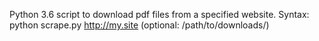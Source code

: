 Python 3.6 script to download pdf files from a specified website.
Syntax: python scrape.py http://my.site (optional: /path/to/downloads/) 
